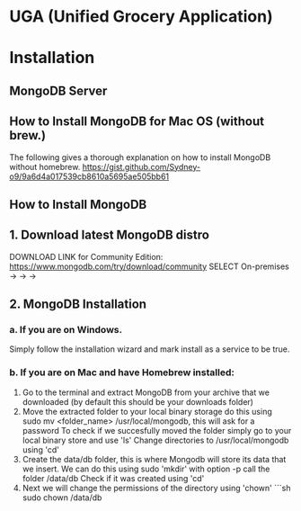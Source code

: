 # UGA (Unified Grocery Application)

# Installation
## MongoDB Server

## How to Install MongoDB for Mac OS (without brew.)
The following gives a thorough explanation on how to install MongoDB without homebrew.
https://gist.github.com/Sydney-o9/9a6d4a017539cb8610a5695ae505bb61

## How to Install MongoDB

## 1. Download latest MongoDB distro
DOWNLOAD LINK for Community Edition: https://www.mongodb.com/try/download/community
SELECT On-premises -> <Newest Version> -> <Your OS> -> <Your Prefered Arhiving format>

## 2. MongoDB Installation
### a. If you are on Windows.
Simply follow the installation wizard and mark install as a service to be true.
### b. If you are on Mac and have Homebrew installed:
  1.  Go to the terminal and extract MongoDB from your archive that we downloaded (by default this should be your downloads folder)
  2.  Move the extracted folder to your local binary storage do this using sudo mv <folder_name> /usr/local/mongodb, this will ask for a password  To check if we succesfully moved the folder simply go to your local binary store and use 'ls'  Change directories to /usr/local/mongodb using 'cd'  
  3.  Create the data/db folder, this is where Mongodb will store its data that we insert.  We can do this using sudo 'mkdir' with option -p call the folder /data/db  Check if it was created using 'cd'  
  4.  Next we will change the permissions of the directory using 'chown'  ```sh
  sudo chown <user-name> /data/db
  ```
  
  
  
  
